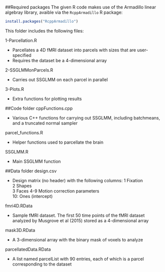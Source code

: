 ##Required packages
The given R code makes use of the Armadillo linear algebray library, avaible via the `RcppArmadillo` R package:

```R
install.packages("RcppArmadillo")
```


This folder includes the following files:

1-Parcellation.R
  - Parcellates a 4D fMRI dataset into parcels with sizes that are user-specified 
  - Requires the dataset be a 4-dimensional array

2-SSGLMMonParcels.R
  - Carries out SSGLMM on each parcel in parallel

3-Plots.R
  - Extra functions for plotting results
  
##Code folder
cppFunctions.cpp
  - Various C++ functions for carrying out SSGLMM, including batchmeans, and a
    truncated normal sampler
	
parcel_functions.R
  - Helper functions used to parcellate the brain

SSGLMM.R
  - Main SSGLMM function

  
##Data folder
design.csv
  - Design matrix (no header) with the following columns:
    1   Fixation   
    2   Shapes   
    3   Faces
    4-9 Motion correction parameters     
    10: Ones (intercept) 

fmri4D.RData
  - Sample fMRI dataset. The first 50 time points of the fMRI dataset analyzed
    by Musgrove et al (2015) stored as a 4-dimensional array 

mask3D.RData
  - A 3-dimensional array with the binary mask of voxels to analyze

parcellatedData.RData
 - A list named parcelList with 90 entries, each of which is a parcel
   corresponding to the dataset
